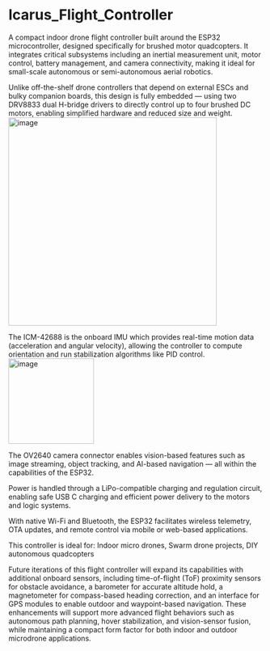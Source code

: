 # Icarus_Flight_Controller
A compact indoor drone flight controller built around the ESP32 microcontroller, designed specifically for brushed motor quadcopters. It integrates critical subsystems including an inertial measurement unit, motor control, battery management, and camera connectivity, making it ideal for small-scale autonomous or semi-autonomous aerial robotics.

Unlike off-the-shelf drone controllers that depend on external ESCs and bulky companion boards, this design is fully embedded — using two DRV8833 dual H-bridge drivers to directly control up to four brushed DC motors, enabling simplified hardware and reduced size and weight. <img width="412" alt="image" src="https://github.com/user-attachments/assets/80799992-322c-42ba-9168-632a05ad0615" />


The ICM-42688 is the onboard IMU which provides real-time motion data (acceleration and angular velocity), allowing the controller to compute orientation and run stabilization algorithms like PID control.
<img width="169" alt="image" src="https://github.com/user-attachments/assets/04a48fb6-8712-4417-badb-78e3b9fa7717" />

The OV2640 camera connector enables vision-based features such as image streaming, object tracking, and AI-based navigation — all within the capabilities of the ESP32.


Power is handled through a LiPo-compatible charging and regulation circuit, enabling safe USB C charging and efficient power delivery to the motors and logic systems. 

With native Wi-Fi and Bluetooth, the ESP32 facilitates wireless telemetry, OTA updates, and remote control via mobile or web-based applications.

This controller is ideal for: Indoor micro drones, Swarm drone projects, DIY autonomous quadcopters

Future iterations of this flight controller will expand its capabilities with additional onboard sensors, including time-of-flight (ToF) proximity sensors for obstacle avoidance, a barometer for accurate altitude hold, a magnetometer for compass-based heading correction, and an interface for GPS modules to enable outdoor and waypoint-based navigation. These enhancements will support more advanced flight behaviors such as autonomous path planning, hover stabilization, and vision-sensor fusion, while maintaining a compact form factor for both indoor and outdoor microdrone applications.
